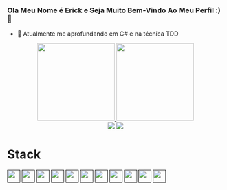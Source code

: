 ### Ola Meu Nome é Erick e Seja Muito Bem-Vindo Ao Meu Perfil :)👋


- 🌱 Atualmente me aprofundando em C# e na técnica TDD


<div align="center">
  <a href="https://github.com/Erick-Bueno">
  <img height="180em" src="https://github-readme-stats.vercel.app/api?username=Erick-Bueno&show_icons=true&theme=tokyonight&include_all_commits=true&count_private=true"/>
  <img height="180em" src="https://github-readme-stats.vercel.app/api/top-langs/?username=Erick-Bueno&layout=compact&langs_count=7&theme=tokyonight"/>
</div>
  
  <div align="center">
      <div align="center">
   <a href = "mailto:erickjb93@gmail.com"><img src="https://img.shields.io/badge/-Gmail-%23333?style=for-the-badge&logo=gmail&logoColor=white" target="_blank"></a>
  <a href="https://www.linkedin.com/in/erick-jhonata-35544320a/" target="_blank"><img src="https://img.shields.io/badge/-LinkedIn-%230077B5?style=for-the-badge&logo=linkedin&logoColor=white" target="_blank"></a> 
  </div>
  </div>
  <h1> Stack </h1>
<div align="left">
   <a href = ""><img width = 30px src="https://upload.wikimedia.org/wikipedia/commons/thumb/9/99/Unofficial_JavaScript_logo_2.svg/2048px-Unofficial_JavaScript_logo_2.svg.png" target="_blank"></a>
   <a href = ""><img width = 30px src="https://cdn-icons-png.flaticon.com/512/174/174854.png" target="_blank"></a>
   <a href = ""><img width = 30px src="https://cdn-icons-png.flaticon.com/512/732/732190.png" target="_blank"></a>
  <a href = ""><img width = 30px src="https://cdn-icons-png.flaticon.com/512/919/919825.png" target="_blank"></a>
  <a href = ""><img width = 30px src="https://cdn.worldvectorlogo.com/logos/c--4.svg" target="_blank"></a>
  <a href = ""><img width = 30px src="https://cdn-icons-png.flaticon.com/512/5968/5968350.png" target="_blank"></a>
   <a href = ""><img width = 30px src="https://miro.medium.com/max/512/1*fVBL9mtLJmHIH6YpU7WvHQ.png" target="_blank"></a>
  <a href = ""><img width = 30px src="https://cdn-icons-png.flaticon.com/512/528/528260.png" target="_blank"></a>
  <a href = ""><img width = 30px src="https://miro.medium.com/max/600/1*p6exlg2Jrl3pimjPy7R-sA.png" target="_blank"></a>
  <a href = ""><img width = 30px src="https://upload.wikimedia.org/wikipedia/commons/thumb/9/9a/Visual_Studio_Code_1.35_icon.svg/2048px-Visual_Studio_Code_1.35_icon.svg.png" target="_blank"></a>
   <a href = ""><img width = 30px src="https://upload.wikimedia.org/wikipedia/commons/thumb/9/95/Vue.js_Logo_2.svg/1184px-Vue.js_Logo_2.svg.png" target="_blank"></a>
  
  
